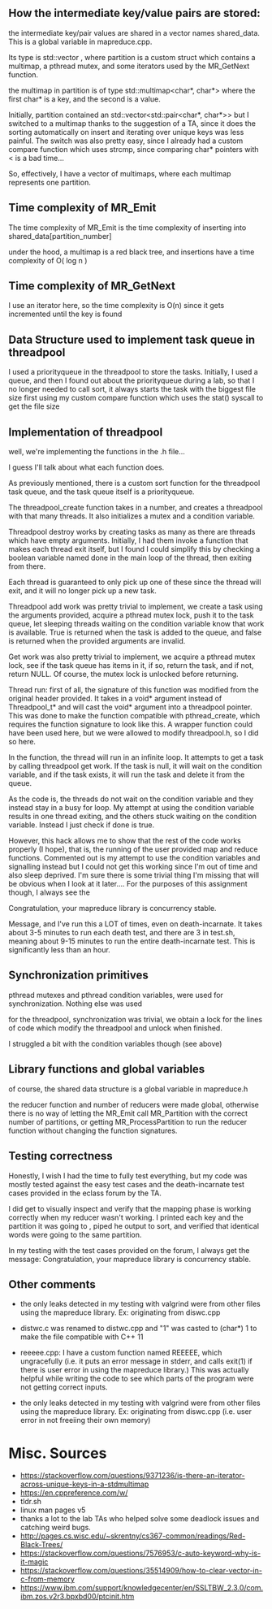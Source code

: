 ## How the intermediate key/value pairs are stored:
the intermediate key/pair values are shared in a vector names shared_data.
This is a global variable in mapreduce.cpp.

Its type is std::vector<partition>
, where partition is a custom struct which contains a multimap,
a pthread mutex, and some iterators used by the MR_GetNext function.

the multimap in partition is of type
std::multimap<char*, char*>
where the first char* is a key, and the second is a value.

Initially, partition contained an std::vector<std::pair<char*, char*>>
but I switched to a multimap thanks to the suggestion of a TA,
since it does the sorting automatically on insert and iterating over unique
keys was less painful. The switch was also pretty easy, since I already
had a custom compare function which uses strcmp, since comparing
char* pointers with < is a bad time...

So, effectively, I have a vector of multimaps,
where each multimap represents one partition. 


## Time complexity of MR_Emit
The time complexity of MR_Emit is the time complexity of inserting
into shared_data[partition_number]

under the hood, a multimap is a red black tree, and insertions have a
time complexity of O( log n )

## Time complexity of MR_GetNext
I use an iterator here, so the time complexity is O(n) since it gets
incremented until the key is found

## Data Structure used to implement task queue in threadpool
I used a priorityqueue in the threadpool to store the tasks.
Initially, I used a queue, and then I found out about the priorityqueue
during a lab, so that I no longer needed to call sort, it always starts
the task with the biggest file size first using my custom compare function
which uses the stat() syscall to get the file size

## Implementation of threadpool
well, we're implementing the functions in the .h file...

I guess I'll talk about what each function does.

As previously mentioned, there is a custom sort function for the threadpool
task queue, and the task queue itself is a priorityqueue. 

The threadpool_create function takes in a number, and creates a threadpool
with that many threads. It also initializes a mutex and a condition variable.


Threadpool destroy works by creating tasks as many as there are threads 
which have empty arguments.
Initially, I had them invoke a function that makes each thread exit itself, 
but I found I could simplify this by checking a boolean variable
named done in the main loop of the thread, then exiting from there. 

Each thread is
guaranteed to only pick up one of these since the thread will exit, and it will
no longer pick up a new task. 


Threadpool add work was pretty trivial to implement,
we create a task using the arguments provided,
acquire a pthread mutex lock,
push it to the task queue,
let sleeping threads waiting on the condition variable know that work is
available. True is returned when the task is added to the queue, 
and false is returned when the provided arguments are invalid. 

Get work was also pretty trivial to implement,
we acquire a pthread mutex lock,
see if the task queue has items in it, 
if so, return the task,
and if not, return NULL.
Of course, the mutex lock is unlocked before returning.

Thread run:
first of all, the signature of this function was modified from the original
header provided. It takes in a void* argument instead of Threadpool_t*
and will cast the void* argument into a threadpool pointer.
This was done to make the function compatible with pthread_create, which
requires the function signature to look like this. A wrapper function
could have been used here, but we were allowed to modify threadpool.h, so
I did so here. 

In the function, the thread will run in an infinite loop. It attempts to
get a task by calling threadpool get work. If the task is null, it will
wait on the condition variable, and if the task exists, it will run the task
and delete it from the queue. 

As the code is, the threads do not wait on the condition variable
and they instead stay in a busy for loop. 
My attempt at using the condition variable results in one
thread exiting, and the others stuck waiting on the condition variable.
Instead I just check if done is true.

However, this hack allows me to show that the
rest of the code works properly (I hope), that is, the running of the
user provided map and reduce functions. Commented out is my attempt to
use the condition variables and signalling instead  but I
could not get this working since I'm out of time and also sleep deprived.
I'm sure there is some trivial thing I'm missing that will be obvious when
I look at it later....
For the purposes of this assignment though, I always see the 

Congratulation, your mapreduce library is concurrency stable.

Message, and I've run this a LOT of times, even on death-incarnate.
It takes about 3-5 minutes to run each death test, and there are 3
in test.sh, meaning about 9-15 minutes to run the entire death-incarnate
test. This is significantly less than an hour.

## Synchronization primitives
pthread mutexes and 
pthread condition variables, 
were used for synchronization. 
Nothing else was used

for the threadpool, synchronization was trivial, we 
obtain a lock for the lines of code which modify the threadpool and unlock
when finished. 

I struggled a bit with the condition variables though (see above)
## Library functions and global variables
of course, the shared data structure is a global variable in mapreduce.h

the reducer function and number of reducers were made global,
otherwise there is no way of letting the MR_Emit call MR_Partition with
the correct number of partitions, or getting MR_ProcessPartition to
run the reducer function without changing the function signatures. 



## Testing correctness
Honestly, I wish I had the time to fully test everything, but my code
was mostly tested against the easy test cases and the death-incarnate test
cases provided in the eclass forum by the TA. 

I did get to visually inspect and verify that the mapping phase is working
correctly when my reducer wasn't working. I printed each key and the
partition it was going to , piped he output to sort, and verified that
identical words were going to the same partition. 

In my testing with the test cases provided on the forum,
I always get the message:
Congratulation, your mapreduce library is concurrency stable.

## Other comments
- the only leaks detected in my testing with valgrind were from other files
  using the mapreduce library. Ex: originating from diswc.cpp
- distwc.c was renamed to distwc.cpp and "1" was casted to (char*) 1 to make
  the file compatible with C++ 11

- reeeee.cpp: 
  I have a custom function named REEEEE, which ungracefully
  (i.e. it puts an error message in stderr, and calls exit(1)
  if there is user error in using the mapreduce library.)
  This was actually helpful while writing the code to see which parts
  of the program were not getting correct inputs. 
- the only leaks detected in my testing with valgrind were from other files
  using the mapreduce library. Ex: originating from diswc.cpp
  (i.e. user error in not freeiing their own memory)

# Misc. Sources
- https://stackoverflow.com/questions/9371236/is-there-an-iterator-across-unique-keys-in-a-stdmultimap
- https://en.cppreference.com/w/
- tldr.sh
- linux man pages v5
- thanks a lot to the lab TAs who helped solve some deadlock issues and
  catching weird bugs. 
- http://pages.cs.wisc.edu/~skrentny/cs367-common/readings/Red-Black-Trees/
- https://stackoverflow.com/questions/7576953/c-auto-keyword-why-is-it-magic
- https://stackoverflow.com/questions/35514909/how-to-clear-vector-in-c-from-memory
- https://www.ibm.com/support/knowledgecenter/en/SSLTBW_2.3.0/com.ibm.zos.v2r3.bpxbd00/ptcinit.htm
